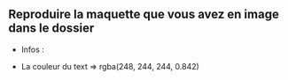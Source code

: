 ## Reproduire la maquette que vous avez en image dans le dossier

* Infos :

- La couleur du text  => rgba(248, 244, 244, 0.842)


